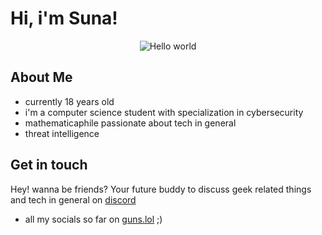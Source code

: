 # Hi, i'm Suna!

<p align="center"> 
  <img src="https://64.media.tumblr.com/493e7e1accb0a8802283eca81aff9770/tumblr_ngenn6W85N1r85hlio1_640.gif" alt="Hello world">
</p>

## About Me 
- currently 18 years old
- i'm a computer science student with specialization in cybersecurity
-  mathematicaphile passionate about tech in general 
- threat intelligence

## Get in touch 

Hey! wanna be friends? Your future buddy to discuss geek related things and tech in general on [discord](discordapp.com/users/1132103421709795359)
- all my socials so far on [guns.lol](https://guns.lol/sunahz) ;)
